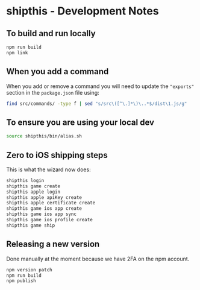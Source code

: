 # shipthis - Development Notes

## To build and run locally

```bash
npm run build
npm link
```

## When you add a command

When you add or remove a command you will need to update the `"exports"` section in the `package.json` file using:

```bash
find src/commands/ -type f | sed "s/src\([^\.]*\)\..*$/dist\1.js/g"
```

## To ensure you are using your local dev

```bash
source shipthis/bin/alias.sh
```

## Zero to iOS shipping steps

This is what the wizard now does:

```bash
shipthis login
shipthis game create
shipthis apple login
shipthis apple apiKey create
shipthis apple certificate create
shipthis game ios app create
shipthis game ios app sync
shipthis game ios profile create
shipthis game ship
```

## Releasing a new version

Done manually at the moment because we have 2FA on the npm account.

```bash
npm version patch
npm run build
npm publish
```
